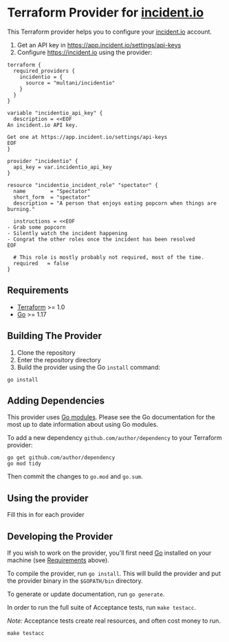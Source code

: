 # Terraform Provider for [incident.io](https://incident.io)

This Terraform provider helps you to configure your [incident.io](https://incident.io) account.

1. Get an API key in https://app.incident.io/settings/api-keys
2. Configure https://incident.io using the provider:

```hcl
terraform {
  required_providers {
    incidentio = {
      source = "multani/incidentio"
    }
  }
}

variable "incidentio_api_key" {
  description = <<EOF
An incident.io API key.

Get one at https://app.incident.io/settings/api-keys
EOF
}

provider "incidentio" {
  api_key = var.incidentio_api_key
}

resource "incidentio_incident_role" "spectator" {
  name        = "Spectator"
  short_form  = "spectator"
  description = "A person that enjoys eating popcorn when things are burning."

  instructions = <<EOF
- Grab some popcorn
- Silently watch the incident happening
- Congrat the other roles once the incident has been resolved
EOF

  # This role is mostly probably not required, most of the time.
  required   = false
}
```

## Requirements

- [Terraform](https://www.terraform.io/downloads.html) >= 1.0
- [Go](https://golang.org/doc/install) >= 1.17

## Building The Provider

1. Clone the repository
1. Enter the repository directory
1. Build the provider using the Go `install` command:

```shell
go install
```

## Adding Dependencies

This provider uses [Go modules](https://github.com/golang/go/wiki/Modules).
Please see the Go documentation for the most up to date information about using Go modules.

To add a new dependency `github.com/author/dependency` to your Terraform provider:

```shell
go get github.com/author/dependency
go mod tidy
```

Then commit the changes to `go.mod` and `go.sum`.

## Using the provider

Fill this in for each provider

## Developing the Provider

If you wish to work on the provider, you'll first need [Go](http://www.golang.org) installed on your machine (see [Requirements](#requirements) above).

To compile the provider, run `go install`. This will build the provider and put the provider binary in the `$GOPATH/bin` directory.

To generate or update documentation, run `go generate`.

In order to run the full suite of Acceptance tests, run `make testacc`.

*Note:* Acceptance tests create real resources, and often cost money to run.

```shell
make testacc
```

